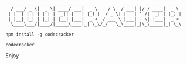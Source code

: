 ```
   ____ ___  ____  _____ ____ ____      _    ____ _  _______ ____  
  / ___/ _ \|  _ \| ____/ ___|  _ \    / \  / ___| |/ / ____|  _ \ 
 | |  | | | | | | |  _|| |   | |_) |  / _ \| |   | ' /|  _| | |_) |
 | |__| |_| | |_| | |__| |___|  _ <  / ___ \ |___| . \| |___|  _ < 
  \____\___/|____/|_____\____|_| \_\/_/   \_\____|_|\_\_____|_| \_\
```                                                                


```
npm install -g codecracker

codecracker

```

Enjoy
